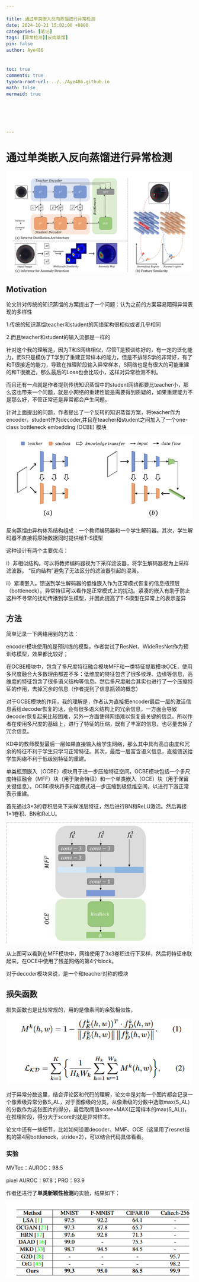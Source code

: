 ```yaml
---

title: 通过单类嵌入反向蒸馏进行异常检测 
date: 2024-10-21 15:02:00 +0800
categories: [笔记]
tags: [异常检测][反向蒸馏]
pin: false
author: Aye486


toc: true
comments: true
typora-root-url: ../../Aye486.github.io
math: false
mermaid: true





---
```




# 通过单类嵌入反向蒸馏进行异常检测

![image-20241021155408038](/assets/blog_res/2024-10-21-Reverse-Distillation.assets/image-20241021155408038.png)



## Motivation

论文针对传统的知识蒸馏的方案提出了一个问题：认为之前的方案容易阻碍异常表现的多样性

1.传统的知识蒸馏teacher和student的网络架构很相似或者几乎相同

2.而且teacher和student的输入流都是一样的

针对这个我的理解是，因为T和S网络相似，尽管T是预训练好的，有一定的泛化能力，而S只是模仿了T学到了重建正常样本的能力，但是不排除S学的非常好，有了和T很接近的能力，导致在推理阶段输入异常样本，S网络也是有很大的可能重建的和T很接近，那么最后的Loss也会比较小，这样对异常检测不利。

而且还有一点就是作者提到传统知识蒸馏中的student网络都要比teacher小，那么这也带来一个问题，就是小网络的重建性能是需要得到质疑的，如果重建能力不是那么好，不管正常还是异常都会产生问题。

针对上面提出的问题，作者提出了一个反转的知识蒸馏方案，将teacher作为encoder，student作为decoder,并且在teacher和student之间加入了一个one-class bottleneck embedding (OCBE) 模块

![Snipaste_2024-10-29_09-28-27](/assets/blog_res/2024-10-21-Reverse-Distillation.assets/Snipaste_2024-10-29_09-28-27.png)

反向蒸馏由异构体系结构组成：一个教师编码器和一个学生解码器。其次，学生解码器不直接将原始数据同时提供给T-S模型

这种设计有两个主要优点：

i）非相似结构。可以将教师编码器视为下采样滤波器，将学生解码器视为上采样滤波器。 “反向结构”避免了无法区分的滤波器引起的混淆。

ii）紧凑嵌入。馈送到学生解码器的低维嵌入作为正常模式恢复的信息瓶颈层（bottleneck）。异常特征可以看作是正常模式上的扰动。紧凑的嵌入有助于防止这种不寻常的扰动传播到学生模型，并因此提高了T-S模型在异常上的表示差异

## 方法

简单记录一下网络用到的方法：

encoder模块使用的是预训练的模型，作者尝试了ResNet、WideResNet作为预训练模型，效果都比较好；

在OCBE模块中，包含了多尺度特征融合模块MFF和一类特征提取模块OCE，使用多尺度融合大多数理由都差不多：低维度的特征包含了很多纹理、边缘等信息，高维度的特征包含了很多语义结构等信息。然后多尺度融合其实也进行了一个压缩特征的作用，去掉冗余的信息（作者提到了信息瓶颈的概念）

对于OCBE模块的作用，我的理解是，作者认为直接把encoder最后一层的激活信息丢给decoder恢复的话，会有很多语义结构上的冗余信息，一方面会导致decoder恢复起来比较困难，另外一方面使得网络难以恢复最关键的信息。所以作者在使用多尺度的基础上，进行了特征的压缩，既有了丰富的信息，也尽量去掉了冗余信息。

KD中的教师模型最后一层如果直接输入给学生网络，那么其中具有高自由度和冗余的特征不利于学生只学习正常特征。其次，最后一层富含语义信息，直接馈送给学生网络不利于低级别特征的重建。

单类瓶颈嵌入（OCBE）模块用于进一步压缩特征空间。OCBE模块包括一个多尺度特征融合（MFF）块（用于聚合特征）和一个单类嵌入（OCE）块（用于保留关键信息）。OCBE模块将多尺度模式进一步压缩到极低维空间，以进行下游正常表示重建。

首先通过3×3的卷积层来下采样浅层特征，然后进行BN和ReLU激活。然后再接1×1卷积、BN和ReLU。


![Snipaste_2024-10-29_09-29-43](/assets/blog_res/2024-10-21-Reverse-Distillation.assets/Snipaste_2024-10-29_09-29-43.png)

从上图可以看到在MFF模块中，网络使用了3x3卷积进行下采样，然后将特征串联起来，在OCE中使用了残差网络的第4个block。

对于decoder模块来说，是一个和teacher对称的模块

## 损失函数

损失函数也是比较常规的，用的是像素间的余弦相似性，

![Snipaste_2024-10-29_09-30-14](/assets/blog_res/2024-10-21-Reverse-Distillation.assets/Snipaste_2024-10-29_09-30-14.png)

对于异常分数这里，结合评论区和代码的理解，论文中是对每一个图片都会记录一个像素级异常分数S_AL，对于图像级的分类，从像素级的分数中选取max(S_AL)的分数作为这张图片的得分，最后取阈值score=MAX(正常样本的max(S_AL))，在推理阶段，得分大于score的就是异常样本。

论文中还有一些细节，比如如何设置decoder、MMF、OCE（这里用了resnet结构的第4层bottleneck，stride=2），可以结合代码具体看看。

### 实验

MVTec：AUROC：98.5

pixel AUROC：97.8；PRO：93.9

作者还进行了**单类新颖性检测**的实验，结果如下：

![image-20241021155440878-17294972830672](/assets/blog_res/2024-10-21-Reverse-Distillation.assets/image-20241021155440878-17294972830672.png)
